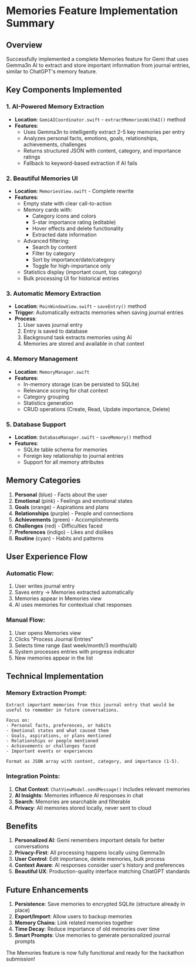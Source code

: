 # Memories Feature Implementation Summary

## Overview
Successfully implemented a complete Memories feature for Gemi that uses Gemma3n AI to extract and store important information from journal entries, similar to ChatGPT's memory feature.

## Key Components Implemented

### 1. AI-Powered Memory Extraction
- **Location**: `GemiAICoordinator.swift` - `extractMemoriesWithAI()` method
- **Features**:
  - Uses Gemma3n to intelligently extract 2-5 key memories per entry
  - Analyzes personal facts, emotions, goals, relationships, achievements, challenges
  - Returns structured JSON with content, category, and importance ratings
  - Fallback to keyword-based extraction if AI fails

### 2. Beautiful Memories UI
- **Location**: `MemoriesView.swift` - Complete rewrite
- **Features**:
  - Empty state with clear call-to-action
  - Memory cards with:
    - Category icons and colors
    - 5-star importance rating (editable)
    - Hover effects and delete functionality
    - Extracted date information
  - Advanced filtering:
    - Search by content
    - Filter by category
    - Sort by importance/date/category
    - Toggle for high-importance only
  - Statistics display (important count, top category)
  - Bulk processing UI for historical entries

### 3. Automatic Memory Extraction
- **Location**: `MainWindowView.swift` - `saveEntry()` method
- **Trigger**: Automatically extracts memories when saving journal entries
- **Process**:
  1. User saves journal entry
  2. Entry is saved to database
  3. Background task extracts memories using AI
  4. Memories are stored and available in chat context

### 4. Memory Management
- **Location**: `MemoryManager.swift`
- **Features**:
  - In-memory storage (can be persisted to SQLite)
  - Relevance scoring for chat context
  - Category grouping
  - Statistics generation
  - CRUD operations (Create, Read, Update importance, Delete)

### 5. Database Support
- **Location**: `DatabaseManager.swift` - `saveMemory()` method
- **Features**:
  - SQLite table schema for memories
  - Foreign key relationship to journal entries
  - Support for all memory attributes

## Memory Categories
1. **Personal** (blue) - Facts about the user
2. **Emotional** (pink) - Feelings and emotional states
3. **Goals** (orange) - Aspirations and plans
4. **Relationships** (purple) - People and connections
5. **Achievements** (green) - Accomplishments
6. **Challenges** (red) - Difficulties faced
7. **Preferences** (indigo) - Likes and dislikes
8. **Routine** (cyan) - Habits and patterns

## User Experience Flow

### Automatic Flow:
1. User writes journal entry
2. Saves entry → Memories extracted automatically
3. Memories appear in Memories view
4. AI uses memories for contextual chat responses

### Manual Flow:
1. User opens Memories view
2. Clicks "Process Journal Entries"
3. Selects time range (last week/month/3 months/all)
4. System processes entries with progress indicator
5. New memories appear in the list

## Technical Implementation

### Memory Extraction Prompt:
```
Extract important memories from this journal entry that would be useful to remember in future conversations.

Focus on:
- Personal facts, preferences, or habits
- Emotional states and what caused them
- Goals, aspirations, or plans mentioned
- Relationships or people mentioned
- Achievements or challenges faced
- Important events or experiences

Format as JSON array with content, category, and importance (1-5).
```

### Integration Points:
1. **Chat Context**: `ChatViewModel.sendMessage()` includes relevant memories
2. **AI Insights**: Memories influence AI responses in chat
3. **Search**: Memories are searchable and filterable
4. **Privacy**: All memories stored locally, never sent to cloud

## Benefits

1. **Personalized AI**: Gemi remembers important details for better conversations
2. **Privacy-First**: All processing happens locally using Gemma3n
3. **User Control**: Edit importance, delete memories, bulk process
4. **Context Aware**: AI responses consider user's history and preferences
5. **Beautiful UX**: Production-quality interface matching ChatGPT standards

## Future Enhancements

1. **Persistence**: Save memories to encrypted SQLite (structure already in place)
2. **Export/Import**: Allow users to backup memories
3. **Memory Chains**: Link related memories together
4. **Time Decay**: Reduce importance of old memories over time
5. **Smart Prompts**: Use memories to generate personalized journal prompts

The Memories feature is now fully functional and ready for the hackathon submission!